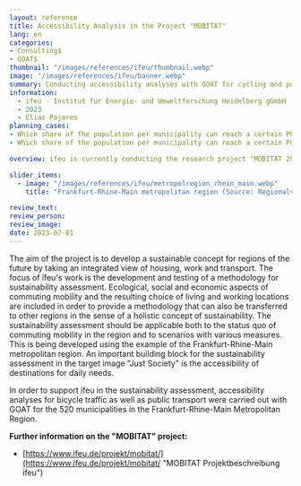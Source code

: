 ```yaml
---
layout: reference
title: Accessibility Analysis in the Project "MOBITAT"
lang: en
categories:
- Consulting$
- GOAT$
thumbnail: "/images/references/ifeu/thumbnail.webp"
image: "/images/references/ifeu/banner.webp"
summary: Conducting accessibility analyses with GOAT for cycling and public transport for the 520 municipalities in the Frankfurt-Rhine-Main metropolitan region. 
information:
  - ifeu - Institut für Energie- und Umweltforschung Heidelberg gGmbH
  - 2023
  - Elias Pajares
planning_cases:
- Which share of the population per municipality can reach a certain POI category by bicycle within 5, 10, 15, 20, 25 and >25 minutes?
- Which share of the population per municipality can reach a certain POI category by public transport within 5, 10, 15, 20, 25 and >25 minutes?

overview: ifeu is currently conducting the research project "MOBITAT 2050 Living and Working 2050 - Sustainable Mobility for Commuters of the Future". The project is being worked on jointly with DLR, RWTH Aachen University, ConPolicy GmbH and ivm GmbH and is funded by the "MobilityFutureLab2050" of the BMBF framework programme "Research for Sustainable Development" (FONA).

slider_items:
  - image: "/images/references/ifeu/metropolregion_rhein_main.webp"
    title: "Frankfurt-Rhine-Main metropolitan region (Source: Regionalverband FrankfurtRheinMain)"

review_text: 
review_person: 
review_image: 
date: 2023-07-01
---
```


The aim of the project is to develop a sustainable concept for regions of the future by taking an integrated view of housing, work and transport. The focus of ifeu's work is the development and testing of a methodology for sustainability assessment. Ecological, social and economic aspects of commuting mobility and the resulting choice of living and working locations are included in order to provide a methodology that can also be transferred to other regions in the sense of a holistic concept of sustainability. The sustainability assessment should be applicable both to the status quo of commuting mobility in the region and to scenarios with various measures. This is being developed using the example of the Frankfurt-Rhine-Main metropolitan region. An important building block for the sustainability assessment in the target image "Just Society" is the accessibility of destinations for daily needs. 

In order to support ifeu in the sustainability assessment, accessibility analyses for bicycle traffic as well as public transport were carried out with GOAT for the 520 municipalities in the Frankfurt-Rhine-Main Metropolitan Region.

**Further information on the "MOBITAT" project:**
- [https://www.ifeu.de/projekt/mobitat/](https://www.ifeu.de/projekt/mobitat/ "MOBITAT Projektbeschreibung ifeu")